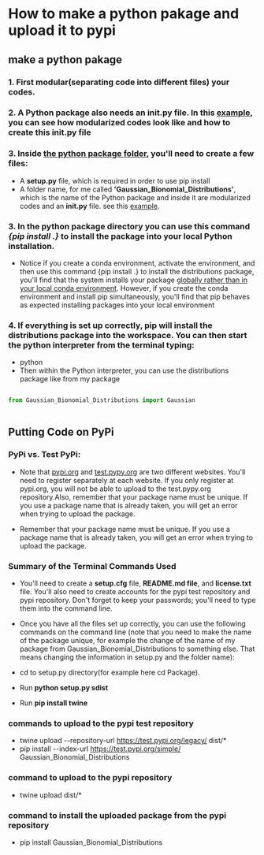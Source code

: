 # How to make a python pakage and upload it to pypi 
## make a python pakage 
### 1. First modular(separating code into different files) your codes.
### 2. A Python package also needs an __init__.py file. In this [example](https://github.com/A2Amir/How-to-make-a-python-pakage-and-upload-it-to-pypi-/tree/master/Package/Gaussian_Bionomial_Distributions), you can see how modularized codes look like and how to create this __init__.py file

### 3. Inside [the python package folder](https://github.com/A2Amir/How-to-make-a-python-pakage-and-upload-it-to-pypi-/tree/master/Package), you'll need to create a few files:

* A **setup.py** file, which is required in order to use pip install
* A folder name, for me called **'Gaussian_Bionomial_Distributions'**, which is the name of the Python package and inside it are modularized codes and an **__init__.py** file. see this [example](https://github.com/A2Amir/How-to-make-a-python-pakage-and-upload-it-to-pypi-/tree/master/Package/Gaussian_Bionomial_Distributions).

### 3. In the python package directory you can use this command ***{pip install .}*** to install the package into your local Python installation.

 * Notice if you create a conda environment, activate the environment, and then use this command {pip install .} to install the distributions package, you'll find that the system installs your package [globally rather than in your local conda environment](https://github.com/ContinuumIO/anaconda-issues/issues/1429). However, if you create the conda environment and install pip simultaneously, you'll find that pip behaves as expected installing packages into your local environment
 
### 4. If everything is set up correctly, pip will install the distributions package into the workspace. You can then start the python interpreter from the terminal typing: 
   
   * python
   * Then within the Python interpreter, you can use the distributions package like from my package
   ~~~python
   
   from Gaussian_Bionomial_Distributions import Gaussian
     
   ~~~
     
## Putting Code on PyPi

### PyPi vs. Test PyPi:
* Note that [pypi.org](https://pypi.org) and [test.pypy.org](https://test.pypi.org) are two different websites. You'll need to register separately at each website. If you only register at pypi.org, you will not be able to upload to the test.pypy.org repository.Also, remember that your package name must be unique. If you use a package name that is already taken, you will get an error when trying to upload the package.

* Remember that your package name must be unique. If you use a package name that is already taken, you will get an error when trying to upload the package.

### Summary of the Terminal Commands Used


* You'll need to create a **setup.cfg** file, **README.md file**, and **license.txt** file. You'll also need to create accounts for the pypi test repository and pypi repository. Don't forget to keep your passwords; you'll need to type them into the command line.

* Once you have all the files set up correctly, you can use the following commands on the command line (note that you need to make the name of the package unique, for example the change of the name of my package from Gaussian_Bionomial_Distributions to something else. That means changing the information in setup.py and the folder name):

* cd to setup.py directory(for example here cd Package).
* Run **python setup.py sdist**
* Run **pip install twine**

### commands to upload to the pypi test repository
* twine upload --repository-url https://test.pypi.org/legacy/ dist/*
* pip install --index-url https://test.pypi.org/simple/ Gaussian_Bionomial_Distributions

### command to upload to the pypi repository
* twine upload dist/*

### command to install the uploaded package from the pypi repository
* pip install Gaussian_Bionomial_Distributions

